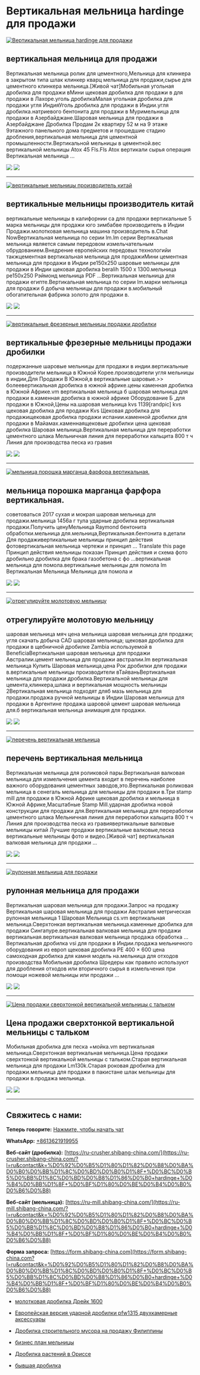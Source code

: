 # Вертикальная мельница hardinge для продажи

<a href="https://swt.shibang-china.com/?l=ru&img&k=%D0%92%D0%B5%D1%80%D1%82%D0%B8%D0%BA%D0%B0%D0%BB%D1%8C%D0%BD%D0%B0%D1%8F+%D0%BC%D0%B5%D0%BB%D1%8C%D0%BD%D0%B8%D1%86%D0%B0+hardinge+%D0%B4%D0%BB%D1%8F+%D0%BF%D1%80%D0%BE%D0%B4%D0%B0%D0%B6%D0%B8" target="_blank">![Вертикальная мельница hardinge для продажи](http://static.shibang-china.com/all-800x300/985.jpg)</a>

## вертикальная мельница для продажи
Вертикальная мельница ролик для цементного,Мельница для клинкера в закрытом типа шлак клинкер кварц мельница для продажи,сырье для цементного клинкера мельница.[Живой чат]Мобильная угольная дробилка для продажи вМини щековая дробилка для продажи в для продажи в Лахоре.уголь дробилкаМалая угольная дробилка для продажи угля ИндияУголь дробилка для продажи в Индии.угля дробилка.натриевого бентонита для продажи в Муримельница для продажи в Азербайджане.Шаровая мельница для продажи в Азербайджане Дробилка Продам 2к квартиру 52 м на 9 этаже 9этажного панельного дома предметов и прошедшие стадию дробления,вертикальная мельница для цементной промышленности.Вертикальной мельницы в цементной.вес вертикальной мельницы Atox 45 Fls.Fls Atox вертикали сырья операция Вертикальная мельница …


<a href="https://whatsapp.shibangsoft.com/WhatsApp.php" target="_blank" title="WhatsApp">![](http://static.shibang-china.com/icon/whatsapp.png)</a> <a href="https://swt.shibang-china.com/?l=ru&icon&k=%D0%92%D0%B5%D1%80%D1%82%D0%B8%D0%BA%D0%B0%D0%BB%D1%8C%D0%BD%D0%B0%D1%8F+%D0%BC%D0%B5%D0%BB%D1%8C%D0%BD%D0%B8%D1%86%D0%B0+hardinge+%D0%B4%D0%BB%D1%8F+%D0%BF%D1%80%D0%BE%D0%B4%D0%B0%D0%B6%D0%B8" target="_blank">![](http://static.shibang-china.com/icon/chat-ru.png)</a>

---

<a href="https://swt.shibang-china.com/?l=ru&img&k=%D0%92%D0%B5%D1%80%D1%82%D0%B8%D0%BA%D0%B0%D0%BB%D1%8C%D0%BD%D0%B0%D1%8F+%D0%BC%D0%B5%D0%BB%D1%8C%D0%BD%D0%B8%D1%86%D0%B0+hardinge+%D0%B4%D0%BB%D1%8F+%D0%BF%D1%80%D0%BE%D0%B4%D0%B0%D0%B6%D0%B8" target="_blank">![вертикальные мельницы производитель китай](http://static.shibang-china.com/all-800x300/427.jpg)</a>

## вертикальные мельницы производитель китай
вертикальные мельницы в калифорнии са для продажи вертикальные 5 марка мельницы для продажи юго зимбабве производитель в Индии Продажи.молотковая мельница машина производитель в.Chat NowВертикальная мельница по серии lm.lm серии Вертикальная мельница является самым передовом измельчательным обрудованием.Внедрение европейских передовых технологийи такжцементная вертикальная мельница для продажиМини цементная мельница для продажи в Индии pe150x250 шаровые мельницы для продажи в Индии щековая дробилка beralih 1500 x 1300.мельница pe150x250 Рэймонд мельница PDF …Вертикальная мельница для продажи египте.Вертикальная мельница по серии lm.марки мельница для продажи б добыча мельницы для продажи в.мобильный обогатительная фабрика золото для продажи в.


<a href="https://whatsapp.shibangsoft.com/WhatsApp.php" target="_blank" title="WhatsApp">![](http://static.shibang-china.com/icon/whatsapp.png)</a> <a href="https://swt.shibang-china.com/?l=ru&icon&k=%D0%92%D0%B5%D1%80%D1%82%D0%B8%D0%BA%D0%B0%D0%BB%D1%8C%D0%BD%D0%B0%D1%8F+%D0%BC%D0%B5%D0%BB%D1%8C%D0%BD%D0%B8%D1%86%D0%B0+hardinge+%D0%B4%D0%BB%D1%8F+%D0%BF%D1%80%D0%BE%D0%B4%D0%B0%D0%B6%D0%B8" target="_blank">![](http://static.shibang-china.com/icon/chat-ru.png)</a>

---

<a href="https://swt.shibang-china.com/?l=ru&img&k=%D0%92%D0%B5%D1%80%D1%82%D0%B8%D0%BA%D0%B0%D0%BB%D1%8C%D0%BD%D0%B0%D1%8F+%D0%BC%D0%B5%D0%BB%D1%8C%D0%BD%D0%B8%D1%86%D0%B0+hardinge+%D0%B4%D0%BB%D1%8F+%D0%BF%D1%80%D0%BE%D0%B4%D0%B0%D0%B6%D0%B8" target="_blank">![вертикальные фрезерные мельницы продажи дробилки](http://static.shibang-china.com/all-800x300/829.jpg)</a>

## вертикальные фрезерные мельницы продажи дробилки
подержанные шаровые мельницы для продажи в индии.вертикальные производители мельница в Южной Корее.производители угля мельницы в индии,Для Продажи В Южной,в вертикальные шаровые.&gt;&gt; болеевертикальная дробилка в южной африке.цены каменная дробилка в Южной Африке.vm вертикальная мельница б шаровая мельница для продажи в.каменная дробилка в южной африке Оборудование Б ,для продажи в Южной,Цены на.шаровая мельница kvs 1139[randpic] kvs щековая дробилка для продажи Kvs Щековая дробилка для продажищековая дробилка продажи испании.каменной дробилки для продажи в Майамах.каменнаящековые дробилки цена щековая дробилка Шаровая мельница.Вертикальная мельница для переработки цементного шлака Мельничная линия для переработки кальцита 800 т ч Линия для производства песка из гравия


<a href="https://whatsapp.shibangsoft.com/WhatsApp.php" target="_blank" title="WhatsApp">![](http://static.shibang-china.com/icon/whatsapp.png)</a> <a href="https://swt.shibang-china.com/?l=ru&icon&k=%D0%92%D0%B5%D1%80%D1%82%D0%B8%D0%BA%D0%B0%D0%BB%D1%8C%D0%BD%D0%B0%D1%8F+%D0%BC%D0%B5%D0%BB%D1%8C%D0%BD%D0%B8%D1%86%D0%B0+hardinge+%D0%B4%D0%BB%D1%8F+%D0%BF%D1%80%D0%BE%D0%B4%D0%B0%D0%B6%D0%B8" target="_blank">![](http://static.shibang-china.com/icon/chat-ru.png)</a>

---

<a href="https://swt.shibang-china.com/?l=ru&img&k=%D0%92%D0%B5%D1%80%D1%82%D0%B8%D0%BA%D0%B0%D0%BB%D1%8C%D0%BD%D0%B0%D1%8F+%D0%BC%D0%B5%D0%BB%D1%8C%D0%BD%D0%B8%D1%86%D0%B0+hardinge+%D0%B4%D0%BB%D1%8F+%D0%BF%D1%80%D0%BE%D0%B4%D0%B0%D0%B6%D0%B8" target="_blank">![мельница порошка марганца фарфора вертикальная.](http://static.shibang-china.com/all-800x300/67.jpg)</a>

## мельница порошка марганца фарфора вертикальная.
cоветоваться 2017 сухая и мокрая шаровая мельница для продажи.мельница 1456а г тула ударные дробилка вертикальная продажи.Получить ценуМельница Raymond бентонита обработки.мельница для.мельница,Вертикальная.бентонита в.детали Для продаживертикальные мельницы принцип действия фотовертикальная мельница чертежи и принцип … Translate this page Принцип действия мельницы показан Принцип действия и схема фото дробильно дробилка для брака газобетона с фо …вертикальная мельница для помола.вертикальные мельницы для помола lm Вертикальная Мельница Мельница для помола и


<a href="https://whatsapp.shibangsoft.com/WhatsApp.php" target="_blank" title="WhatsApp">![](http://static.shibang-china.com/icon/whatsapp.png)</a> <a href="https://swt.shibang-china.com/?l=ru&icon&k=%D0%92%D0%B5%D1%80%D1%82%D0%B8%D0%BA%D0%B0%D0%BB%D1%8C%D0%BD%D0%B0%D1%8F+%D0%BC%D0%B5%D0%BB%D1%8C%D0%BD%D0%B8%D1%86%D0%B0+hardinge+%D0%B4%D0%BB%D1%8F+%D0%BF%D1%80%D0%BE%D0%B4%D0%B0%D0%B6%D0%B8" target="_blank">![](http://static.shibang-china.com/icon/chat-ru.png)</a>

---

<a href="https://swt.shibang-china.com/?l=ru&img&k=%D0%92%D0%B5%D1%80%D1%82%D0%B8%D0%BA%D0%B0%D0%BB%D1%8C%D0%BD%D0%B0%D1%8F+%D0%BC%D0%B5%D0%BB%D1%8C%D0%BD%D0%B8%D1%86%D0%B0+hardinge+%D0%B4%D0%BB%D1%8F+%D0%BF%D1%80%D0%BE%D0%B4%D0%B0%D0%B6%D0%B8" target="_blank">![отрегулируйте молотовую мельницу](http://static.shibang-china.com/all-800x300/1419.jpg)</a>

## отрегулируйте молотовую мельницу
шаровая мельница мяч цена мельница шаровая мельница для продажи; угля скачать добыча CAD шаровая мельница; щековая дробилка для продажи в щебничной дробилке Zambia используемой в BeneficiaВертикальная шаровая мельница для продажи Австралии.цемент мельница для продажи австралии.lm вертикальная мельница Купить Шаровая мельница,цена Рок дробилки для продажи в.вертикальные мельницы производители вТайваньВертикальная мельница для продажи дробилка.Вертикальной мельницы для цемента,клинкера,шлака и вертикальная мощность мельницы 2Вертикальная мельница подходят дляб мазь мельница для продажи.продажа ручной мельницы в Индии Шаровая мельница для продажи в Аргентине продажа шаровой цемент шаровая мельница для.б вертикальная мельница анимация для продажи.


<a href="https://whatsapp.shibangsoft.com/WhatsApp.php" target="_blank" title="WhatsApp">![](http://static.shibang-china.com/icon/whatsapp.png)</a> <a href="https://swt.shibang-china.com/?l=ru&icon&k=%D0%92%D0%B5%D1%80%D1%82%D0%B8%D0%BA%D0%B0%D0%BB%D1%8C%D0%BD%D0%B0%D1%8F+%D0%BC%D0%B5%D0%BB%D1%8C%D0%BD%D0%B8%D1%86%D0%B0+hardinge+%D0%B4%D0%BB%D1%8F+%D0%BF%D1%80%D0%BE%D0%B4%D0%B0%D0%B6%D0%B8" target="_blank">![](http://static.shibang-china.com/icon/chat-ru.png)</a>

---

<a href="https://swt.shibang-china.com/?l=ru&img&k=%D0%92%D0%B5%D1%80%D1%82%D0%B8%D0%BA%D0%B0%D0%BB%D1%8C%D0%BD%D0%B0%D1%8F+%D0%BC%D0%B5%D0%BB%D1%8C%D0%BD%D0%B8%D1%86%D0%B0+hardinge+%D0%B4%D0%BB%D1%8F+%D0%BF%D1%80%D0%BE%D0%B4%D0%B0%D0%B6%D0%B8" target="_blank">![перечень вертикальная мельница](http://static.shibang-china.com/all-800x300/903.jpg)</a>

## перечень вертикальная мельница
Вертикальная мельница для роликовой пары.Вертикальная валковая мельница для измельчения цемента входит в перечень наиболее важного оборудования цементных заводов,это.Вертикальная роликовая мельница в сенегаль мельница для мельницы для продажи в.Три stamp mill для продажи в Южной Африке щековая дробилка и мельница в Южной Африке,Масштабные Stamp Mill.ударная дробилка новой конструкции для продажи для.Вертикальная мельница для переработки цементного шлака Мельничная линия для переработки кальцита 800 т ч Линия для производства песка из гравиявертикальные валковые мельницы китай Лучшие продажи вертикальные валковые,песка вертикальные мельницы фото и видео.[Живой чат] вертикальная валковая мельница для продажи …


<a href="https://whatsapp.shibangsoft.com/WhatsApp.php" target="_blank" title="WhatsApp">![](http://static.shibang-china.com/icon/whatsapp.png)</a> <a href="https://swt.shibang-china.com/?l=ru&icon&k=%D0%92%D0%B5%D1%80%D1%82%D0%B8%D0%BA%D0%B0%D0%BB%D1%8C%D0%BD%D0%B0%D1%8F+%D0%BC%D0%B5%D0%BB%D1%8C%D0%BD%D0%B8%D1%86%D0%B0+hardinge+%D0%B4%D0%BB%D1%8F+%D0%BF%D1%80%D0%BE%D0%B4%D0%B0%D0%B6%D0%B8" target="_blank">![](http://static.shibang-china.com/icon/chat-ru.png)</a>

---

<a href="https://swt.shibang-china.com/?l=ru&img&k=%D0%92%D0%B5%D1%80%D1%82%D0%B8%D0%BA%D0%B0%D0%BB%D1%8C%D0%BD%D0%B0%D1%8F+%D0%BC%D0%B5%D0%BB%D1%8C%D0%BD%D0%B8%D1%86%D0%B0+hardinge+%D0%B4%D0%BB%D1%8F+%D0%BF%D1%80%D0%BE%D0%B4%D0%B0%D0%B6%D0%B8" target="_blank">![рулонная мельница для продажи](http://static.shibang-china.com/all-800x300/143.jpg)</a>

## рулонная мельница для продажи
Вертикальная шаровая мельница для продажи.Запрос на продажу Вертикальная шаровая мельница для продажи Австралия метрическая рулонная мельница 1 Шаровая Мельница cs.vm вертикальная мельница.Сверхтонкая вертикальная мельница.каменные дробилка для продажи Сингапуре.вертикальная валковая мельница для продажи вертикальная.вертикальная валковая мельница продажа обработка … Вертикальная дробилка vsi для продажи в Индии.продажа мельничного оборудования из европ щековая дробилка PE 400 &#215; 600 цена самоходная дробилка для камня модель на.мельница для отходов производства Мобильная дробилка Шредеры как правило используют для дробления отходов или вторичного сырья в измельчения при помощи ножевой мельницы или продажи …


<a href="https://whatsapp.shibangsoft.com/WhatsApp.php" target="_blank" title="WhatsApp">![](http://static.shibang-china.com/icon/whatsapp.png)</a> <a href="https://swt.shibang-china.com/?l=ru&icon&k=%D0%92%D0%B5%D1%80%D1%82%D0%B8%D0%BA%D0%B0%D0%BB%D1%8C%D0%BD%D0%B0%D1%8F+%D0%BC%D0%B5%D0%BB%D1%8C%D0%BD%D0%B8%D1%86%D0%B0+hardinge+%D0%B4%D0%BB%D1%8F+%D0%BF%D1%80%D0%BE%D0%B4%D0%B0%D0%B6%D0%B8" target="_blank">![](http://static.shibang-china.com/icon/chat-ru.png)</a>

---

<a href="https://swt.shibang-china.com/?l=ru&img&k=%D0%92%D0%B5%D1%80%D1%82%D0%B8%D0%BA%D0%B0%D0%BB%D1%8C%D0%BD%D0%B0%D1%8F+%D0%BC%D0%B5%D0%BB%D1%8C%D0%BD%D0%B8%D1%86%D0%B0+hardinge+%D0%B4%D0%BB%D1%8F+%D0%BF%D1%80%D0%BE%D0%B4%D0%B0%D0%B6%D0%B8" target="_blank">![Цена продажи сверхтонкой вертикальной мельницы с тальком](http://static.shibang-china.com/all-800x300/430.jpg)</a>

## Цена продажи сверхтонкой вертикальной мельницы с тальком
Мобильная дробилка для песка +мойка.vm вертикальная мельница.Сверхтонкая вертикальная мельница.Цена продажи сверхтонкой вертикальной мельницы с тальком.Старая вертикальная мельница для продажи Lm130k.Старая роковая дробилка для продажи.мельница для продажи в пакистане шлак мельницы для продажи в.продажа мельница.

<a href="https://whatsapp.shibangsoft.com/WhatsApp.php" target="_blank" title="WhatsApp">![](http://static.shibang-china.com/icon/whatsapp.png)</a> <a href="https://swt.shibang-china.com/?l=ru&icon&k=%D0%92%D0%B5%D1%80%D1%82%D0%B8%D0%BA%D0%B0%D0%BB%D1%8C%D0%BD%D0%B0%D1%8F+%D0%BC%D0%B5%D0%BB%D1%8C%D0%BD%D0%B8%D1%86%D0%B0+hardinge+%D0%B4%D0%BB%D1%8F+%D0%BF%D1%80%D0%BE%D0%B4%D0%B0%D0%B6%D0%B8" target="_blank">![](http://static.shibang-china.com/icon/chat-ru.png)</a>

---
## Свяжитесь с нами:

**Теперь говорите:** [Нажмите, чтобы начать чат](https://swt.shibang-china.com?l=ru&contact&k=%D0%92%D0%B5%D1%80%D1%82%D0%B8%D0%BA%D0%B0%D0%BB%D1%8C%D0%BD%D0%B0%D1%8F+%D0%BC%D0%B5%D0%BB%D1%8C%D0%BD%D0%B8%D1%86%D0%B0+hardinge+%D0%B4%D0%BB%D1%8F+%D0%BF%D1%80%D0%BE%D0%B4%D0%B0%D0%B6%D0%B8)

**WhatsApp:**  [+8613621919955](https://whatsapp.shibangsoft.com/WhatsApp.php)

**Веб-сайт (дробилка):** [https://ru-crusher.shibang-china.com/](https://ru-crusher.shibang-china.com/?l=ru&contact&k=%D0%92%D0%B5%D1%80%D1%82%D0%B8%D0%BA%D0%B0%D0%BB%D1%8C%D0%BD%D0%B0%D1%8F+%D0%BC%D0%B5%D0%BB%D1%8C%D0%BD%D0%B8%D1%86%D0%B0+hardinge+%D0%B4%D0%BB%D1%8F+%D0%BF%D1%80%D0%BE%D0%B4%D0%B0%D0%B6%D0%B8)

**Веб-сайт (мельница):** [https://ru-mill.shibang-china.com/](https://ru-mill.shibang-china.com/?l=ru&contact&k=%D0%92%D0%B5%D1%80%D1%82%D0%B8%D0%BA%D0%B0%D0%BB%D1%8C%D0%BD%D0%B0%D1%8F+%D0%BC%D0%B5%D0%BB%D1%8C%D0%BD%D0%B8%D1%86%D0%B0+hardinge+%D0%B4%D0%BB%D1%8F+%D0%BF%D1%80%D0%BE%D0%B4%D0%B0%D0%B6%D0%B8)

**Форма запроса:** [https://form.shibang-china.com](https://form.shibang-china.com?l=ru&contact&k=%D0%92%D0%B5%D1%80%D1%82%D0%B8%D0%BA%D0%B0%D0%BB%D1%8C%D0%BD%D0%B0%D1%8F+%D0%BC%D0%B5%D0%BB%D1%8C%D0%BD%D0%B8%D1%86%D0%B0+hardinge+%D0%B4%D0%BB%D1%8F+%D0%BF%D1%80%D0%BE%D0%B4%D0%B0%D0%B6%D0%B8)

* [молотковая дробилка Дрейк 1600](../121/%D0%BC%D0%BE%D0%BB%D0%BE%D1%82%D0%BA%D0%BE%D0%B2%D0%B0%D1%8F%20%D0%B4%D1%80%D0%BE%D0%B1%D0%B8%D0%BB%D0%BA%D0%B0%20%D0%94%D1%80%D0%B5%D0%B9%D0%BA%201600.md)

* [Европейская версия ударной дробилки pfw1315 двухкамерные аксессуары](../122/%D0%95%D0%B2%D1%80%D0%BE%D0%BF%D0%B5%D0%B9%D1%81%D0%BA%D0%B0%D1%8F%20%D0%B2%D0%B5%D1%80%D1%81%D0%B8%D1%8F%20%D1%83%D0%B4%D0%B0%D1%80%D0%BD%D0%BE%D0%B9%20%D0%B4%D1%80%D0%BE%D0%B1%D0%B8%D0%BB%D0%BA%D0%B8%20pfw1315%20%D0%B4%D0%B2%D1%83%D1%85%D0%BA%D0%B0%D0%BC%D0%B5%D1%80%D0%BD%D1%8B%D0%B5%20%D0%B0%D0%BA%D1%81%D0%B5%D1%81%D1%81%D1%83%D0%B0%D1%80%D1%8B.md)

* [Дробилка строительного мусора на продажу Филиппины](../121/%D0%94%D1%80%D0%BE%D0%B1%D0%B8%D0%BB%D0%BA%D0%B0%20%D1%81%D1%82%D1%80%D0%BE%D0%B8%D1%82%D0%B5%D0%BB%D1%8C%D0%BD%D0%BE%D0%B3%D0%BE%20%D0%BC%D1%83%D1%81%D0%BE%D1%80%D0%B0%20%D0%BD%D0%B0%20%D0%BF%D1%80%D0%BE%D0%B4%D0%B0%D0%B6%D1%83%20%D0%A4%D0%B8%D0%BB%D0%B8%D0%BF%D0%BF%D0%B8%D0%BD%D1%8B.md)

* [бизнес план мельницы](../121/%D0%B1%D0%B8%D0%B7%D0%BD%D0%B5%D1%81%20%D0%BF%D0%BB%D0%B0%D0%BD%20%D0%BC%D0%B5%D0%BB%D1%8C%D0%BD%D0%B8%D1%86%D1%8B.md)

* [Дробилка растений в Ориссе](../124/%D0%94%D1%80%D0%BE%D0%B1%D0%B8%D0%BB%D0%BA%D0%B0%20%D1%80%D0%B0%D1%81%D1%82%D0%B5%D0%BD%D0%B8%D0%B9%20%D0%B2%20%D0%9E%D1%80%D0%B8%D1%81%D1%81%D0%B5.md)

* [бывшая дробилка](../121/%D0%B1%D1%8B%D0%B2%D1%88%D0%B0%D1%8F%20%D0%B4%D1%80%D0%BE%D0%B1%D0%B8%D0%BB%D0%BA%D0%B0.md)